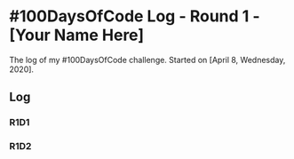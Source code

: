 # #100DaysOfCode Log - Round 1 - [Your Name Here]

The log of my #100DaysOfCode challenge. Started on [April 8, Wednesday, 2020].

## Log

### R1D1 

### R1D2
